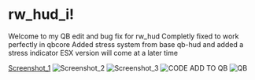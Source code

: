 # rw_hud_i!
Welcome to my QB edit and bug fix for rw_hud
Completly fixed to work perfectly in qbcore
Added stress system from base qb-hud and added a stress indicator
ESX version will come at a later time

[Screenshot_1](https://user-images.githubusercontent.com/61204500/205486627-b03fa788-4e5a-45ea-8ebf-b9b635282e97.png)
![Screenshot_2](https://user-images.githubusercontent.com/61204500/205486630-36caad3e-78ee-41b5-aa5f-0d564eaae9b4.png)
![Screenshot_3](https://user-images.githubusercontent.com/61204500/205486634-e9c4509b-8169-4a1e-ae73-f7087de2ea09.png)
![CODE](https://user-images.githubusercontent.com/61204500/205486636-f40f1a6b-d25e-4f54-8b66-14fd0588517e.png)
ADD TO QB
![QB](https://user-images.githubusercontent.com/61204500/205504619-dea60494-7eb1-42d3-a5e8-7818ef8601eb.png)
